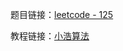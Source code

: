 题目链接：[leetcode - 125](https://leetcode-cn.com/problems/valid-palindrome)

教程链接：[小浩算法](https://www.geekxh.com/1.3.%E5%AD%97%E7%AC%A6%E4%B8%B2%E7%B3%BB%E5%88%97/305.html)